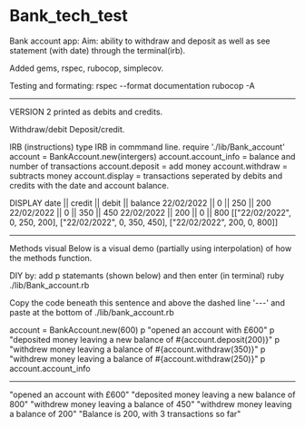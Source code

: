 # Bank_tech_test
Bank account app: 
Aim: ability to withdraw and deposit as well as see statement (with date) through the terminal(irb).

Added gems, rspec, rubocop, simplecov.

Testing and formating: 
rspec --format documentation 
rubocop -A

------
VERSION 2
printed as debits and credits.

Withdraw/debit
Deposit/credit.

IRB (instructions)
type IRB in commmand line.
require './lib/Bank_account'
account = BankAccount.new(intergers)
account.account_info = balance and number of transactions
account.deposit = add money
account.withdraw = subtracts money
account.display = transactions seperated by debits and credits with the date and account balance.

DISPLAY
date       || credit || debit || balance
22/02/2022 || 0 || 250 || 200
22/02/2022 || 0 || 350 || 450
22/02/2022 || 200 || 0 || 800
[["22/02/2022", 0, 250, 200], ["22/02/2022", 0, 350, 450], ["22/02/2022", 200, 0, 800]]

------
Methods visual
Below is a visual demo (partially using interpolation) of how the methods function.

DIY by:
add p statemants (shown below) and then enter (in terminal) ruby ./lib/Bank_account.rb  

Copy the code beneath this sentence and above the dashed line '---' and paste at the bottom of
./lib/bank_account.rb

account = BankAccount.new(600)
p "opened an account with £600" 
p "deposited money leaving a new balance of #{account.deposit(200)}"
p "withdrew money leaving a balance of #{account.withdraw(350)}"
p "withdrew money leaving a balance of #{account.withdraw(250)}"
p account.account_info

----

"opened an account with £600"
"deposited money leaving a new balance of 800"
"withdrew money leaving a balance of 450"
"withdrew money leaving a balance of 200"
"Balance is 200, with 3 transactions so far"